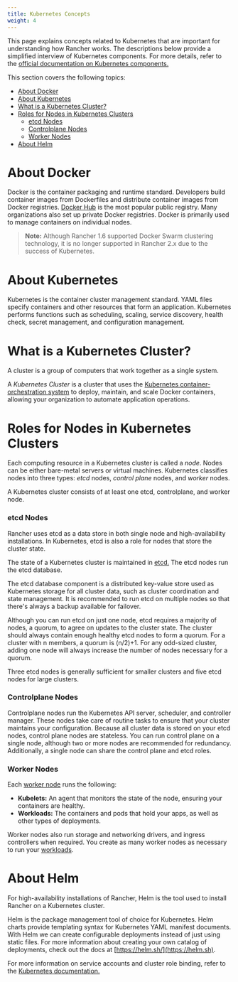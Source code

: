 ```yaml
---
title: Kubernetes Concepts
weight: 4
---
```


This page explains concepts related to Kubernetes that are important for understanding how Rancher works. The descriptions below provide a simplified interview of Kubernetes components. For more details, refer to the [official documentation on Kubernetes components.](https://kubernetes.io/docs/concepts/overview/components/)

This section covers the following topics:

- [About Docker](#about-docker)
- [About Kubernetes](#about-kubernetes)
- [What is a Kubernetes Cluster?](#what-is-a-kubernetes-cluster)
- [Roles for Nodes in Kubernetes Clusters](#roles-for-nodes-in-kubernetes-clusters)
  - [etcd Nodes](#etcd-nodes)
  - [Controlplane Nodes](#controlplane-nodes)
  - [Worker Nodes](#worker-nodes)
- [About Helm](#about-helm)

# About Docker

Docker is the container packaging and runtime standard. Developers build container images from Dockerfiles and distribute container images from Docker registries. [Docker Hub](https://hub.docker.com) is the most popular public registry. Many organizations also set up private Docker registries. Docker is primarily used to manage containers on individual nodes.

>**Note:** Although Rancher 1.6 supported Docker Swarm clustering technology, it is no longer supported in Rancher 2.x due to the success of Kubernetes.

# About Kubernetes

Kubernetes is the container cluster management standard. YAML files specify containers and other resources that form an application. Kubernetes performs functions such as scheduling, scaling, service discovery, health check, secret management, and configuration management.

# What is a Kubernetes Cluster?

A cluster is a group of computers that work together as a single system.

A _Kubernetes Cluster_ is a cluster that uses the [Kubernetes container-orchestration system](https://kubernetes.io/) to deploy, maintain, and scale Docker containers, allowing your organization to automate application operations.

# Roles for Nodes in Kubernetes Clusters

Each computing resource in a Kubernetes cluster is called a _node_. Nodes can be either bare-metal servers or virtual machines. Kubernetes classifies nodes into three types: _etcd_ nodes, _control plane_ nodes, and _worker_ nodes.

A Kubernetes cluster consists of at least one etcd, controlplane, and worker node.

### etcd Nodes

Rancher uses etcd as a data store in both single node and high-availability installations. In Kubernetes, etcd is also a role for nodes that store the cluster state.

The state of a Kubernetes cluster is maintained in [etcd.](https://kubernetes.io/docs/concepts/overview/components/#etcd)  The etcd nodes run the etcd database.

The etcd database component is a distributed key-value store used as Kubernetes storage for all cluster data, such as cluster coordination and state management. It is recommended to run etcd on multiple nodes so that there's always a backup available for failover. 

Although you can run etcd on just one node, etcd requires a majority of nodes, a quorum, to agree on updates to the cluster state. The cluster should always contain enough healthy etcd nodes to form a quorum. For a cluster with n members, a quorum is (n/2)+1. For any odd-sized cluster, adding one node will always increase the number of nodes necessary for a quorum.

Three etcd nodes is generally sufficient for smaller clusters and five etcd nodes for large clusters.

### Controlplane Nodes

Controlplane nodes run the Kubernetes API server, scheduler, and controller manager. These nodes take care of routine tasks to ensure that your cluster maintains your configuration. Because all cluster data is stored on your etcd nodes, control plane nodes are stateless. You can run control plane on a single node, although two or more nodes are recommended for redundancy. Additionally, a single node can share the control plane and etcd roles.

### Worker Nodes
    
Each [worker node](https://kubernetes.io/docs/concepts/architecture/nodes/) runs the following:

- **Kubelets:** An agent that monitors the state of the node, ensuring your containers are healthy.
- **Workloads:** The containers and pods that hold your apps, as well as other types of deployments.

Worker nodes also run storage and networking drivers, and ingress controllers when required. You create as many worker nodes as necessary to run your  [workloads]({{<baseurl>}}/rancher/v2.0.x-v2.4.x/en/k8s-in-rancher/workloads/).

# About Helm

For high-availability installations of Rancher, Helm is the tool used to install Rancher on a Kubernetes cluster.

Helm is the package management tool of choice for Kubernetes. Helm charts provide templating syntax for Kubernetes YAML manifest documents. With Helm we can create configurable deployments instead of just using static files. For more information about creating your own catalog of deployments, check out the docs at [https://helm.sh/](https://helm.sh).

For more information on service accounts and cluster role binding, refer to the [Kubernetes documentation.](https://kubernetes.io/docs/reference/access-authn-authz/rbac/)